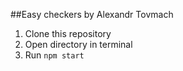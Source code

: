 ##Easy checkers
by Alexandr Tovmach

1. Clone this repository
2. Open directory in terminal
3. Run `npm start`